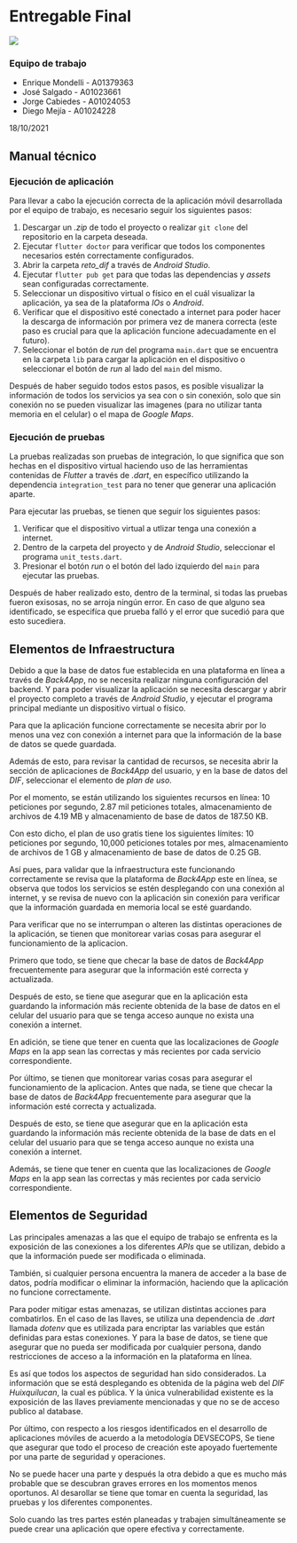 # Entregable Final

![](https://i.imgur.com/gzkJPmi.png)

### Equipo de trabajo 

- Enrique Mondelli - A01379363
- José Salgado - A01023661
- Jorge Cabiedes - A01024053
- Diego Mejía - A01024228

18/10/2021

## Manual técnico

### Ejecución de aplicación

Para llevar a cabo la ejecución correcta de la aplicación móvil desarrollada por el equipo de trabajo, es necesario seguir los siguientes pasos: 

1. Descargar un *.zip* de todo el proyecto o realizar `git clone` del repositorio en la carpeta deseada.
2. Ejecutar `flutter doctor` para verificar que todos los componentes necesarios estén correctamente configurados. 
3. Abrir la carpeta *reto_dif* a través de *Android Studio*.
4. Ejecutar `flutter pub get` para que todas las dependencias y *assets* sean configuradas correctamente. 
5. Seleccionar un dispositivo virtual o físico en el cuál visualizar la aplicación, ya sea de la plataforma *IOs* o *Android*.
6. Verificar que el dispositivo esté conectado a internet para poder hacer la descarga de información por primera vez de manera correcta (este paso es crucial para que la aplicación funcione adecuadamente en el futuro).
7. Seleccionar el botón de *run* del programa `main.dart` que se encuentra en la carpeta `lib` para cargar la aplicación en el dispositivo o seleccionar el botón de *run* al lado del `main` del mismo.

Después de haber seguido todos estos pasos, es posible visualizar la información de todos los servicios ya sea con o sin conexión, solo que sin conexión no se pueden visualizar las imagenes (para no utilizar tanta memoria en el celular) o el mapa de *Google Maps*.

### Ejecución de pruebas

La pruebas realizadas son pruebas de integración, lo que significa que son hechas en el dispositivo virtual haciendo uso de las herramientas contenidas de *Flutter* a través de *.dart*, en específico utilizando la dependencia `integration_test` para no tener que generar una aplicación aparte.

Para ejecutar las pruebas, se tienen que seguir los siguientes pasos:

1. Verificar que el dispositivo virtual a utlizar tenga una conexión a internet.
2. Dentro de la carpeta del proyecto y de *Android Studio*, seleccionar el programa `unit_tests.dart`.
3. Presionar el botón *run* o el botón del lado izquierdo del `main` para ejecutar las pruebas.

Después de haber realizado esto, dentro de la terminal, si todas las pruebas fueron exisosas, no se arroja ningún error. En caso de que alguno sea identificado, se especifíca que prueba falló y el error que sucedió para que esto sucediera.

## Elementos de Infraestructura

Debido a que la base de datos fue establecida en una plataforma en línea a través de *Back4App*, no se necesita realizar ninguna configuración del backend. Y para poder visualizar la aplicación se necesita descargar y abrir el proyecto completo a través de *Android Studio*, y ejecutar el programa principal mediante un dispositivo virtual o físico.

Para que la aplicación funcione correctamente se necesita abrir por lo menos una vez con conexión a internet para que la información de la base de datos se quede guardada.

Además de esto, para revisar la cantidad de recursos, se necesita abrir la sección de aplicaciones de *Back4App* del usuario, y en la base de datos del *DIF*, seleccionar el elemento de *plan de uso*. 

Por el momento, se están utilizando los siguientes recursos en línea: 10 peticiones por segundo, 2.87 mil peticiones totales, almacenamiento de archivos de 4.19 MB y almacenamiento de base de datos de 187.50 KB.

Con esto dicho, el plan de uso gratis tiene los siguientes límites: 10 peticiones por segundo, 10,000 peticiones totales por mes, almacenamiento de archivos de 1 GB y almacenamiento de base de datos de 0.25 GB.

Así pues, para validar que la infraestructura este funcionando correctamente se revisa que la plataforma de *Back4App* este en línea, se observa que todos los servicios se estén desplegando con una conexión al internet, y se revisa de nuevo con la aplicación sin conexión para verificar que la información guardada en memoria local se esté guardando.

Para verificar que no se interrumpan o alteren las distintas operaciones de la aplicación, se tienen que monitorear varias cosas para asegurar el funcionamiento de la aplicacion. 

Primero que todo, se tiene que checar la base de datos de *Back4App* frecuentemente para asegurar que la información esté correcta y actualizada.

Después de esto, se tiene que asegurar que en la aplicación esta guardando la información más reciente obtenida de la base de datos en el celular del usuario para que se tenga acceso aunque no exista una conexión a internet.

En adición, se tiene que tener en cuenta que las localizaciones de *Google Maps* en la app sean las correctas y más recientes por cada servicio correspondiente.

Por último, se tienen que monitorear varias cosas para asegurar el funcionamiento de la aplicacion. Antes que nada, se tiene que checar la base de datos de *Back4App* frecuentemente para asegurar que la información esté correcta y actualizada.

Después de esto, se tiene que asegurar que en la aplicación esta guardando la información más reciente obtenida de la base de dats en el celular del usuario para que se tenga acceso aunque no exista una conexión a internet.

Además, se tiene que tener en cuenta que las localizaciones de *Google Maps* en la app sean las correctas y más recientes por cada servicio correspondiente.

## Elementos de Seguridad

Las principales amenazas a las que el equipo de trabajo se enfrenta es la exposición de las conexiones a los diferentes *APIs* que se utilizan, debido a que la información puede ser modificada o eliminada.

También, si cualquier persona encuentra la manera de acceder a la base de datos, podría modificar o eliminar la información, haciendo que la aplicación no funcione correctamente.

Para poder mitigar estas amenazas, se utilizan distintas acciones para combatirlos. En el caso de las llaves, se utiliza una dependencia de *.dart* llamada *dotenv* que es utilizada para encriptar las variables que están definidas para estas conexiones. Y para la base de datos, se tiene que asegurar que no pueda ser modificada por cualquier persona, dando restricciones de acceso a la información en la plataforma en línea.

Es así que todos los aspectos de seguridad han sido considerados. La información que se está desplegando es obtenida de la página web del *DIF Huixquilucan*, la cual es pública. Y la única vulnerabilidad existente es la exposición de las llaves previamente mencionadas y que no se de acceso publico al database.

Por último, con respecto a los riesgos identificados en el desarrollo de aplicaciones móviles de acuerdo a la metodología DEVSECOPS, Se tiene que asegurar que todo el proceso de creación este apoyado fuertemente por una parte de seguridad y operaciones. 

No se puede hacer una parte y después la otra debido a que es mucho más probable que se descubran graves errores en los momentos menos oportunos. Al desarollar se tiene que tomar en cuenta la seguridad, las pruebas y los diferentes componentes.

Solo cuando las tres partes estén planeadas y trabajen simultáneamente se puede crear una aplicación que opere efectiva y correctamente.
